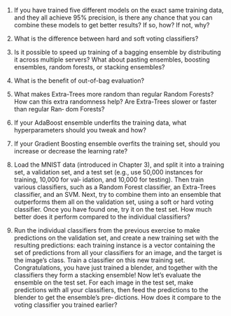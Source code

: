 
1. If you have trained five different models on the exact same training data, and
they all achieve 95% precision, is there any chance that you can combine these
models to get better results? If so, how? If not, why?

2. What is the difference between hard and soft voting classifiers?

3. Is it possible to speed up training of a bagging ensemble by distributing it across
multiple servers? What about pasting ensembles, boosting ensembles, random
forests, or stacking ensembles?

4. What is the benefit of out-of-bag evaluation?

5. What makes Extra-Trees more random than regular Random Forests? How can
this extra randomness help? Are Extra-Trees slower or faster than regular Ran‐
dom Forests?

6. If your AdaBoost ensemble underfits the training data, what hyperparameters
should you tweak and how?

7. If your Gradient Boosting ensemble overfits the training set, should you increase
or decrease the learning rate?

8. Load the MNIST data (introduced in Chapter 3), and split it into a training set, a
validation set, and a test set (e.g., use 50,000 instances for training, 10,000 for val‐
idation, and 10,000 for testing). Then train various classifiers, such as a Random
Forest classifier, an Extra-Trees classifier, and an SVM. Next, try to combine
them into an ensemble that outperforms them all on the validation set, using a
soft or hard voting classifier. Once you have found one, try it on the test set. How
much better does it perform compared to the individual classifiers?


9. Run the individual classifiers from the previous exercise to make predictions on
the validation set, and create a new training set with the resulting predictions:
each training instance is a vector containing the set of predictions from all your
classifiers for an image, and the target is the image’s class. Train a classifier on
this new training set. Congratulations, you have just trained a blender, and
together with the classifiers they form a stacking ensemble! Now let’s evaluate the
ensemble on the test set. For each image in the test set, make predictions with all
your classifiers, then feed the predictions to the blender to get the ensemble’s pre‐
dictions. How does it compare to the voting classifier you trained earlier?


